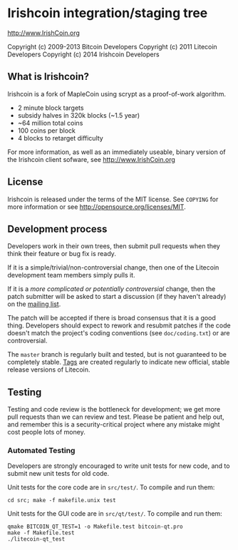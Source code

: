 Irishcoin integration/staging tree
================================

http://www.IrishCoin.org

Copyright (c) 2009-2013 Bitcoin Developers
Copyright (c) 2011 Litecoin Developers
Copyright (c) 2014 Irishcoin Developers

What is Irishcoin?
----------------

Irishcoin is a fork of MapleCoin using scrypt as a proof-of-work algorithm.
 - 2 minute block targets
 - subsidy halves in 320k blocks (~1.5 year)
 - ~64 million total coins
 - 100 coins per block
 - 4 blocks to retarget difficulty

For more information, as well as an immediately useable, binary version of
the Irishcoin client sofware, see http://www.IrishCoin.org

License
-------

Irishcoin is released under the terms of the MIT license. See `COPYING` for more
information or see http://opensource.org/licenses/MIT.

Development process
-------------------

Developers work in their own trees, then submit pull requests when they think
their feature or bug fix is ready.

If it is a simple/trivial/non-controversial change, then one of the Litecoin
development team members simply pulls it.

If it is a *more complicated or potentially controversial* change, then the patch
submitter will be asked to start a discussion (if they haven't already) on the
[mailing list](http://sourceforge.net/mailarchive/forum.php?forum_name=bitcoin-development).

The patch will be accepted if there is broad consensus that it is a good thing.
Developers should expect to rework and resubmit patches if the code doesn't
match the project's coding conventions (see `doc/coding.txt`) or are
controversial.

The `master` branch is regularly built and tested, but is not guaranteed to be
completely stable. [Tags](https://github.com/bitcoin/bitcoin/tags) are created
regularly to indicate new official, stable release versions of Litecoin.

Testing
-------

Testing and code review is the bottleneck for development; we get more pull
requests than we can review and test. Please be patient and help out, and
remember this is a security-critical project where any mistake might cost people
lots of money.

### Automated Testing

Developers are strongly encouraged to write unit tests for new code, and to
submit new unit tests for old code.

Unit tests for the core code are in `src/test/`. To compile and run them:

    cd src; make -f makefile.unix test

Unit tests for the GUI code are in `src/qt/test/`. To compile and run them:

    qmake BITCOIN_QT_TEST=1 -o Makefile.test bitcoin-qt.pro
    make -f Makefile.test
    ./litecoin-qt_test

